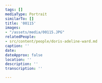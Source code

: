 ```yaml
---
tags: []
mediaType: Portrait
similarTo: []
title: '00115'
images:
- "/assets/media/00115.JPG"
relatedPeople:
- src/content/people/doris-adeline-ward.md
caption: ''
date: 
dateApprox: false
location: ''
description: ''
transcription: ''

---
```

